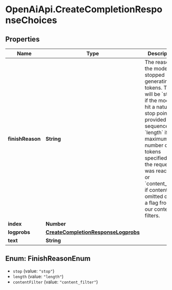 # OpenAiApi.CreateCompletionResponseChoices

## Properties
Name | Type | Description | Notes
------------ | ------------- | ------------- | -------------
**finishReason** | **String** | The reason the model stopped generating tokens. This will be &#x60;stop&#x60; if the model hit a natural stop point or a provided stop sequence, &#x60;length&#x60; if the maximum number of tokens specified in the request was reached, or &#x60;content_filter&#x60; if content was omitted due to a flag from our content filters.  | 
**index** | **Number** |  | 
**logprobs** | [**CreateCompletionResponseLogprobs**](CreateCompletionResponseLogprobs.md) |  | 
**text** | **String** |  | 

<a name="FinishReasonEnum"></a>
## Enum: FinishReasonEnum

* `stop` (value: `"stop"`)
* `length` (value: `"length"`)
* `contentFilter` (value: `"content_filter"`)


